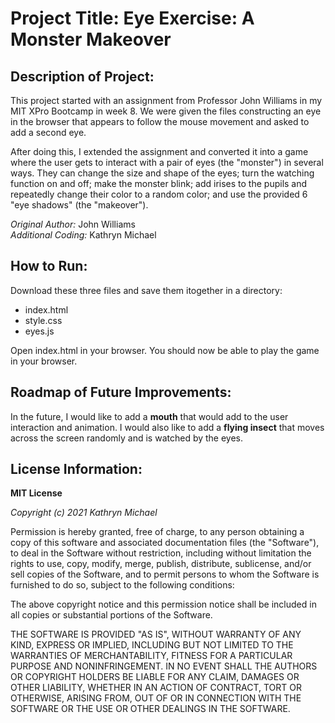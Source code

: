 # Project Title: Eye Exercise: A Monster Makeover

## Description of Project: 
This project started with an assignment from Professor John Williams in my MIT XPro Bootcamp in week 8.  We were given the files constructing an eye in the browser that appears to follow the mouse movement and asked to add a second eye.

After doing this, I extended the assignment and converted it into a game where the user gets to interact with a pair of eyes (the "monster") in several ways.  They can change the size and shape of the eyes; turn the watching function on and off; make the monster blink; add irises to the pupils and repeatedly change their color to a random color; and use the provided 6 "eye shadows" (the "makeover").

*Original Author:* John Williams  
*Additional Coding:* Kathryn Michael

## How to Run:

Download these three files and save them itogether in a directory:
- index.html
- style.css
- eyes.js

Open index.html in your browser. You should now be able to play the game in your browser.

## Roadmap of Future Improvements:

In the future, I would like to add a **mouth** that would add to the user interaction and animation.  I would also like to add a **flying insect** that moves across the screen randomly and is watched by the eyes.

## License Information:

**MIT License**

*Copyright (c) 2021 Kathryn Michael*

Permission is hereby granted, free of charge, to any person obtaining a copy
of this software and associated documentation files (the "Software"), to deal
in the Software without restriction, including without limitation the rights
to use, copy, modify, merge, publish, distribute, sublicense, and/or sell
copies of the Software, and to permit persons to whom the Software is
furnished to do so, subject to the following conditions:

The above copyright notice and this permission notice shall be included in all
copies or substantial portions of the Software.

THE SOFTWARE IS PROVIDED "AS IS", WITHOUT WARRANTY OF ANY KIND, EXPRESS OR
IMPLIED, INCLUDING BUT NOT LIMITED TO THE WARRANTIES OF MERCHANTABILITY,
FITNESS FOR A PARTICULAR PURPOSE AND NONINFRINGEMENT. IN NO EVENT SHALL THE
AUTHORS OR COPYRIGHT HOLDERS BE LIABLE FOR ANY CLAIM, DAMAGES OR OTHER
LIABILITY, WHETHER IN AN ACTION OF CONTRACT, TORT OR OTHERWISE, ARISING FROM,
OUT OF OR IN CONNECTION WITH THE SOFTWARE OR THE USE OR OTHER DEALINGS IN THE
SOFTWARE.
